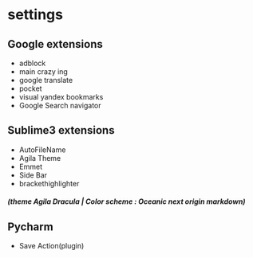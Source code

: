 # settings

## Google extensions 

* adblock
* main crazy ing
* google translate
* pocket
* visual yandex bookmarks
* Google Search navigator

## Sublime3 extensions

 * AutoFileName
 * Agila Theme
 * Emmet
 * Side Bar
 * brackethighlighter
 ##### (theme Agila Dracula | Color scheme : Oceanic next origin markdown)
 
 ## Pycharm 
 * Save Action(plugin)
